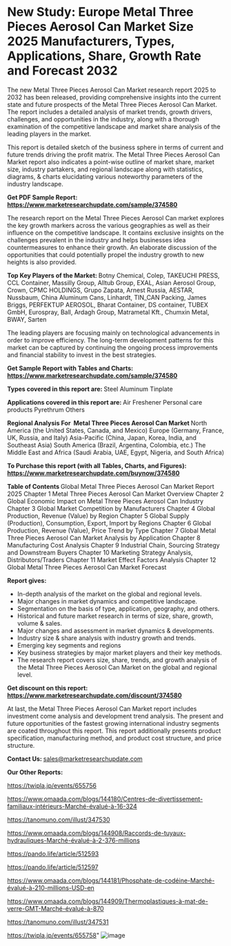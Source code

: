 # New Study: Europe Metal Three Pieces Aerosol Can Market Size 2025 Manufacturers, Types, Applications, Share, Growth Rate and Forecast 2032

The new Metal Three Pieces Aerosol Can Market research report 2025 to 2032 has been released, providing comprehensive insights into the current state and future prospects of the Metal Three Pieces Aerosol Can Market. The report includes a detailed analysis of market trends, growth drivers, challenges, and opportunities in the industry, along with a thorough examination of the competitive landscape and market share analysis of the leading players in the market.

This report is detailed sketch of the business sphere in terms of current and future trends driving the profit matrix. The Metal Three Pieces Aerosol Can Market report also indicates a point-wise outline of market share, market size, industry partakers, and regional landscape along with statistics, diagrams, &amp; charts elucidating various noteworthy parameters of the industry landscape.

<strong><b>Get PDF Sample Report: <a href=https://www.marketresearchupdate.com/sample/374580>https://www.marketresearchupdate.com/sample/374580</a></b></strong>

The research report on the Metal Three Pieces Aerosol Can market explores the key growth markers across the various geographies as well as their influence on the competitive landscape. It contains exclusive insights on the challenges prevalent in the industry and helps businesses idea countermeasures to enhance their growth. An elaborate discussion of the opportunities that could potentially propel the industry growth to new heights is also provided.

<strong><b>Top Key Players of the Market:
</b></strong>Botny Chemical, Colep, TAKEUCHI PRESS, CCL Container, Massilly Group, Alltub Group, EXAL, Asian Aerosol Group, Crown, CPMC HOLDINGS, Grupo Zapata, Arnest Russia, AESTAR, Nussbaum, China Aluminum Cans, Linhardt, TIN_CAN Packing, James Briggs, PERFEKTUP AEROSOL, Bharat Container, DS container, TUBEX GmbH, Eurospray, Ball, Ardagh Group, Matrametal Kft., Chumxin Metal, BWAY, Sarten<strong><b>
</b></strong>

The leading players are focusing mainly on technological advancements in order to improve efficiency. The long-term development patterns for this market can be captured by continuing the ongoing process improvements and financial stability to invest in the best strategies.

<strong><b>Get Sample Report with Tables and Charts: <a href=https://www.marketresearchupdate.com/sample/374580>https://www.marketresearchupdate.com/sample/374580</a></b></strong>

<strong><b>Types covered in this report are:
</b></strong>Steel
Aluminum
Tinplate<strong><b>
</b></strong>

<strong><b>Applications covered in this report are:
</b></strong>Air Freshener
Personal care products
Pyrethrum
Others<strong><b>
</b></strong>

<strong><b>Regional Analysis For  Metal Three Pieces Aerosol Can Market</b></strong><strong><b>
</b></strong>North America (the United States, Canada, and Mexico)
Europe (Germany, France, UK, Russia, and Italy)
Asia-Pacific (China, Japan, Korea, India, and Southeast Asia)
South America (Brazil, Argentina, Colombia, etc.)
The Middle East and Africa (Saudi Arabia, UAE, Egypt, Nigeria, and South Africa)

<strong><b>To Purchase this report (with all Tables, Charts, and Figures): <a href=https://www.marketresearchupdate.com/buynow/374580>https://www.marketresearchupdate.com/buynow/374580</a></b></strong>

<strong><b>Table of Contents</b></strong><strong><b>
</b></strong>Global Metal Three Pieces Aerosol Can Market Report 2025
Chapter 1 Metal Three Pieces Aerosol Can Market Overview
Chapter 2 Global Economic Impact on Metal Three Pieces Aerosol Can Industry
Chapter 3 Global Market Competition by Manufacturers
Chapter 4 Global Production, Revenue (Value) by Region
Chapter 5 Global Supply (Production), Consumption, Export, Import by Regions
Chapter 6 Global Production, Revenue (Value), Price Trend by Type
Chapter 7 Global Metal Three Pieces Aerosol Can Market Analysis by Application
Chapter 8 Manufacturing Cost Analysis
Chapter 9 Industrial Chain, Sourcing Strategy and Downstream Buyers
Chapter 10 Marketing Strategy Analysis, Distributors/Traders
Chapter 11 Market Effect Factors Analysis
Chapter 12 Global Metal Three Pieces Aerosol Can Market Forecast

<strong><b>Report gives:</b></strong>

- In-depth analysis of the market on the global and regional levels.
- Major changes in market dynamics and competitive landscape.
- Segmentation on the basis of type, application, geography, and others.
- Historical and future market research in terms of size, share, growth, volume &amp; sales.
- Major changes and assessment in market dynamics &amp; developments.
- Industry size &amp; share analysis with industry growth and trends.
- Emerging key segments and regions
- Key business strategies by major market players and their key methods.
- The research report covers size, share, trends, and growth analysis of the Metal Three Pieces Aerosol Can Market on the global and regional level.

<strong><b>Get discount on this report: <a href=https://www.marketresearchupdate.com/discount/374580>https://www.marketresearchupdate.com/discount/374580</a></b></strong>

At last, the Metal Three Pieces Aerosol Can Market report includes investment come analysis and development trend analysis. The present and future opportunities of the fastest growing international industry segments are coated throughout this report. This report additionally presents product specification, manufacturing method, and product cost structure, and price structure.

<strong><b>Contact Us:
</b></strong>sales@marketresearchupdate.com

<strong>Our Other Reports:</strong>

<a href=https://twipla.jp/events/655756>https://twipla.jp/events/655756</a>

<a href=https://www.omaada.com/blogs/144180/Centres-de-divertissement-familiaux-intérieurs-Marché-évalué-à-16-324>https://www.omaada.com/blogs/144180/Centres-de-divertissement-familiaux-intérieurs-Marché-évalué-à-16-324</a>

<a href=https://tanomuno.com/illust/347530>https://tanomuno.com/illust/347530</a>

<a href=https://www.omaada.com/blogs/144908/Raccords-de-tuyaux-hydrauliques-Marché-évalué-à-2-376-millions>https://www.omaada.com/blogs/144908/Raccords-de-tuyaux-hydrauliques-Marché-évalué-à-2-376-millions</a>

<a href=https://pando.life/article/512593>https://pando.life/article/512593</a>

<a href=https://pando.life/article/512597>https://pando.life/article/512597</a>

<a href=https://www.omaada.com/blogs/144181/Phosphate-de-codéine-Marché-évalué-à-210-millions-USD-en>https://www.omaada.com/blogs/144181/Phosphate-de-codéine-Marché-évalué-à-210-millions-USD-en</a>

<a href=https://www.omaada.com/blogs/144909/Thermoplastiques-à-mat-de-verre-GMT-Marché-évalué-à-870>https://www.omaada.com/blogs/144909/Thermoplastiques-à-mat-de-verre-GMT-Marché-évalué-à-870</a>

<a href=https://tanomuno.com/illust/347531>https://tanomuno.com/illust/347531</a>

<a href=https://twipla.jp/events/655758>https://twipla.jp/events/655758</a>"
![image](https://github.com/user-attachments/assets/b3131237-6c5a-423e-98a1-5db36b75b5d3)
